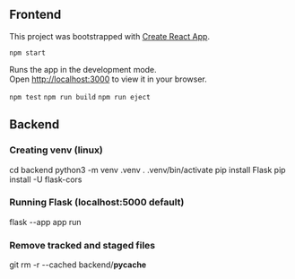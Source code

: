 ## Frontend

This project was bootstrapped with [Create React App](https://github.com/facebook/create-react-app).

`npm start`

Runs the app in the development mode.  
Open [http://localhost:3000](http://localhost:3000) to view it in your browser.

`npm test`
`npm run build`
`npm run eject`

## Backend

### Creating venv (linux)
cd backend
python3 -m venv .venv
. .venv/bin/activate
pip install Flask
pip install -U flask-cors

### Running Flask (localhost:5000 default)
flask --app app run

### Remove tracked and staged files
git rm -r --cached backend/__pycache__